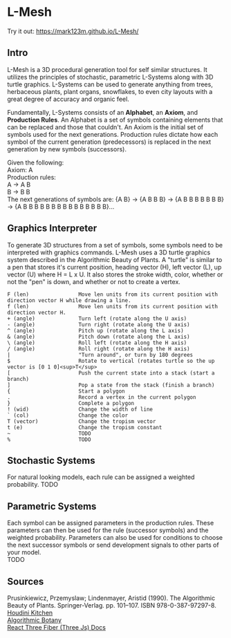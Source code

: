 # L-Mesh
Try it out: https://mark123m.github.io/L-Mesh/

## Intro
L-Mesh is a 3D procedural generation tool for self similar structures. It utilizes the principles of stochastic, parametric L-Systems along with 3D turtle graphics. 
L-Systems can be used to generate anything from trees, herbaceous plants, plant organs, snowflakes, to even city layouts with a great degree of accuracy and organic feel.

Fundamentally, L-Systems consists of an **Alphabet**, an **Axiom**, and **Production Rules**. An Alphabet is a set of symbols containing elements that can be replaced and those that couldn't. An Axiom is the initial set of symbols used for the next generations. Production rules dictate how each symbol of the current generation (predecessors) is replaced in the next generation by new symbols (successors).

Given the following:  <br/>
Axiom: A <br/>
Production rules: <br/>
  A -> A B <br/>
  B -> B B <br/>
The next generations of symbols are: {A B} -> {A B B B} -> {A B B B B B B B} -> {A B B B B B B B B B B B B B B B}... <br/>

## Graphics Interpreter
To generate 3D structures from a set of symbols, some symbols need to be interpreted with graphics commands. L-Mesh uses a 3D turtle graphics system described in the Algorithmic Beauty of Plants. A "turtle" is similar to a pen that stores it's current position, heading vector (H), left vector (L), up vector (U) where H = L x U. It also stores the stroke width, color, whether or not the "pen" is down, and whether or not to create a vertex. 

```
F (len)                Move len units from its current position with direction vector H while drawing a line. 
f (len)                Move len units from its current position with direction vector H.
+ (angle)              Turn left (rotate along the U axis)
- (angle)              Turn right (rotate along the U axis)
^ (angle)              Pitch up (rotate along the L axis)
& (angle)              Pitch down (rotate along the L axis)
\ (angle)              Roll left (rotate along the H axis)
/ (angle)              Roll right (rotate along the H axis)
|                      "Turn around", or turn by 180 degrees
$                      Rotate to vertical (rotates turtle so the up vector is [0 1 0]<sup>T</sup>
[                      Push the current state into a stack (start a branch)
]                      Pop a state from the stack (finish a branch)
{                      Start a polygon
.                      Record a vertex in the current polygon
}                      Complete a polygon
! (wid)                Change the width of line
` (col)                Change the color
T (vector)             Change the tropism vector
t (e)                  Change the tropism constant 
~                      TODO
%                      TODO
```

## Stochastic Systems
For natural looking models, each rule can be assigned a weighted probability. 
TODO

## Parametric Systems
Each symbol can be assigned parameters in the production rules. These parameters can then be used for the rule (successor symbols) and the weighted probability. Parameters can also be used for conditions to choose the next successor symbols or send development signals to other parts of your model.  
TODO

## Sources
Prusinkiewicz, Przemyslaw; Lindenmayer, Aristid (1990). The Algorithmic Beauty of Plants. Springer-Verlag. pp. 101–107. ISBN 978-0-387-97297-8. <br/>
[Houdini Kitchen ](https://www.houdinikitchen.net/wp-content/uploads/2019/12/L-systems.pdf) <br/>
[Algorithmic Botany ](https://algorithmicbotany.org/) <br/>
[React Three Fiber (Three Js) Docs](https://docs.pmnd.rs/) 
